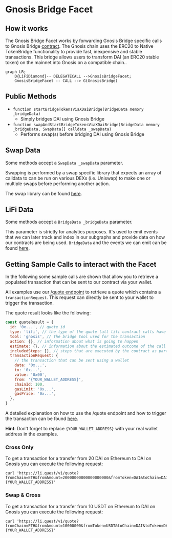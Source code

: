 # Gnosis Bridge Facet

## How it works

The Gnosis Bridge Facet works by forwarding Gnosis Bridge specific calls to Gnosis Bridge [contract](https://docs.tokenbridge.net/xdai-bridge/xdai-bridge-contracts-management/xdai-bridge-management-api#the-contract-on-the-eth-mainnet). The Gnosis chain uses the ERC20 to Native TokenBridge functionality to provide fast, inexpensive and stable transactions. This bridge allows users to transform DAI (an ERC20 stable token) on the mainnet into Gnosis on a compatible chain..

```mermaid
graph LR;
    D{LiFiDiamond}-- DELEGATECALL -->GnosisBridgeFacet;
    GnosisBridgeFacet -- CALL --> G(GnosisBridge)
```

## Public Methods

- `function startBridgeTokensViaXDaiBridge(BridgeData memory _bridgeData)`
  - Simply bridges DAI using Gnosis Bridge
- `function swapAndStartBridgeTokensViaXDaiBridge(BridgeData memory _bridgeData, SwapData[] calldata _swapData)`
  - Performs swap(s) before bridging DAI using Gnosis Bridge

## Swap Data

Some methods accept a `SwapData _swapData` parameter.

Swapping is performed by a swap specific library that expects an array of calldata to can be run on various DEXs (i.e. Uniswap) to make one or multiple swaps before performing another action.

The swap library can be found [here](../src/Libraries/LibSwap.sol).

## LiFi Data

Some methods accept a `BridgeData _bridgeData` parameter.

This parameter is strictly for analytics purposes. It's used to emit events that we can later track and index in our subgraphs and provide data on how our contracts are being used. `BridgeData` and the events we can emit can be found [here](../src/Interfaces/ILiFi.sol).

## Getting Sample Calls to interact with the Facet

In the following some sample calls are shown that allow you to retrieve a populated transaction that can be sent to our contract via your wallet.

All examples use our [/quote endpoint](https://apidocs.li.finance/reference/get_quote-1) to retrieve a quote which contains a `transactionRequest`. This request can directly be sent to your wallet to trigger the transaction.

The quote result looks like the following:

```javascript
const quoteResult = {
  id: '0x...', // quote id
  type: 'lifi', // the type of the quote (all lifi contract calls have the type "lifi")
  tool: 'gnosis', // the bridge tool used for the transaction
  action: {}, // information about what is going to happen
  estimate: {}, // information about the estimated outcome of the call
  includedSteps: [], // steps that are executed by the contract as part of this transaction, e.g. a swap step and a cross step
  transactionRequest: {
    // the transaction that can be sent using a wallet
    data: '0x...',
    to: '0x...',
    value: '0x00',
    from: '{YOUR_WALLET_ADDRESS}',
    chainId: 100,
    gasLimit: '0x...',
    gasPrice: '0x...',
  },
}
```

A detailed explanation on how to use the /quote endpoint and how to trigger the transaction can be found [here](https://apidocs.li.finance/reference/how-to-transfer-tokens).

**Hint**: Don't forget to replace `{YOUR_WALLET_ADDRESS}` with your real wallet address in the examples.

### Cross Only

To get a transaction for a transfer from 20 DAI on Ethereum to DAI on Gnosis you can execute the following request:

```shell
curl 'https://li.quest/v1/quote?fromChain=ETH&fromAmount=20000000000000000000&fromToken=DAI&toChain=DAI&toToken=DAI&slippage=0.03&allowBridges=gnosis&fromAddress={YOUR_WALLET_ADDRESS}'
```

### Swap & Cross

To get a transaction for a transfer from 10 USDT on Ethereum to DAI on Gnosis you can execute the following request:

```shell
curl 'https://li.quest/v1/quote?fromChain=ETH&fromAmount=10000000&fromToken=USDT&toChain=DAI&toToken=DAI&slippage=0.03&allowBridges=gnosis&fromAddress={YOUR_WALLET_ADDRESS}'
```
